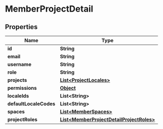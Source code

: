 

# MemberProjectDetail

## Properties

Name | Type | Description | Notes
------------ | ------------- | ------------- | -------------
**id** | **String** |  |  [optional]
**email** | **String** |  |  [optional]
**username** | **String** |  |  [optional]
**role** | **String** |  |  [optional]
**projects** | [**List&lt;ProjectLocales&gt;**](ProjectLocales.md) |  |  [optional]
**permissions** | [**Object**](.md) |  |  [optional]
**localeIds** | **List&lt;String&gt;** |  |  [optional]
**defaultLocaleCodes** | **List&lt;String&gt;** |  |  [optional]
**spaces** | [**List&lt;MemberSpaces&gt;**](MemberSpaces.md) |  |  [optional]
**projectRoles** | [**List&lt;MemberProjectDetailProjectRoles&gt;**](MemberProjectDetailProjectRoles.md) |  |  [optional]



